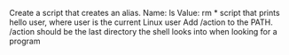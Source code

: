 Create a script that creates an alias.
Name: ls
Value: rm *
script that prints hello user, where user is the current Linux user
Add /action to the PATH. /action should be the last directory the shell looks into when looking for a program

